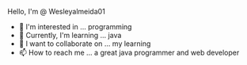 Hello, I'm @ Wesleyalmeida01
- 👀 I'm interested in ... programming
- 🌱 Currently, I'm learning ... java
- 💞️ I want to collaborate on ... my learning
- 📫 How to reach me ... a great java programmer and web developer
<!---
Wesleyalmeida01/Wesleyalmeida01 is a ✨ special ✨ repository because its `README.md` (this file) appears on your GitHub profile.
You can click the Preview link to take a look at your changes.
--->
